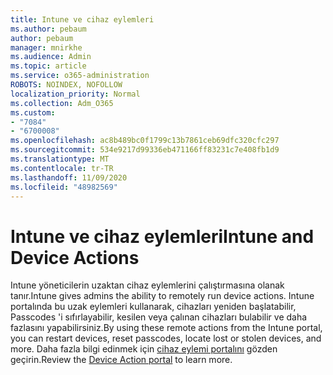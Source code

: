 ```yaml
---
title: Intune ve cihaz eylemleri
ms.author: pebaum
author: pebaum
manager: mnirkhe
ms.audience: Admin
ms.topic: article
ms.service: o365-administration
ROBOTS: NOINDEX, NOFOLLOW
localization_priority: Normal
ms.collection: Adm_O365
ms.custom:
- "7084"
- "6700008"
ms.openlocfilehash: ac8b489bc0f1799c13b7861ceb69dfc320cfc297
ms.sourcegitcommit: 534e9217d99336eb471166ff83231c7e408fb1d9
ms.translationtype: MT
ms.contentlocale: tr-TR
ms.lasthandoff: 11/09/2020
ms.locfileid: "48982569"
---
```

# <a name="intune-and-device-actions"></a><span data-ttu-id="3105f-102">Intune ve cihaz eylemleri</span><span class="sxs-lookup"><span data-stu-id="3105f-102">Intune and Device Actions</span></span>

<span data-ttu-id="3105f-103">Intune yöneticilerin uzaktan cihaz eylemlerini çalıştırmasına olanak tanır.</span><span class="sxs-lookup"><span data-stu-id="3105f-103">Intune gives admins the ability to remotely run device actions.</span></span> <span data-ttu-id="3105f-104">Intune portalında bu uzak eylemleri kullanarak, cihazları yeniden başlatabilir, Passcodes 'i sıfırlayabilir, kesilen veya çalınan cihazları bulabilir ve daha fazlasını yapabilirsiniz.</span><span class="sxs-lookup"><span data-stu-id="3105f-104">By using these remote actions from the Intune portal, you can restart devices, reset passcodes, locate lost or stolen devices, and more.</span></span> <span data-ttu-id="3105f-105">Daha fazla bilgi edinmek için [cihaz eylemi portalını](https://docs.microsoft.com/mem/intune/remote-actions/) gözden geçirin.</span><span class="sxs-lookup"><span data-stu-id="3105f-105">Review the [Device Action portal](https://docs.microsoft.com/mem/intune/remote-actions/) to learn more.</span></span>
